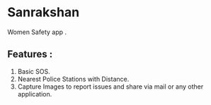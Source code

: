 # Sanrakshan
Women Safety app .

## Features :
1. Basic SOS.
2. Nearest Police Stations with Distance.
3. Capture Images to report issues and share via mail or any other application.
